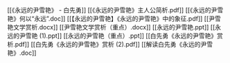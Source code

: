 [[《永远的尹雪艳》 - 白先勇]]
[[《永远的尹雪艳》主人公简析.pdf]]
[[《永远的尹雪艳》何以“永远”.doc]]
[[【永远的尹雪艳】《永远的尹雪艳》中的象征.pdf]]
[[尹雪艳文学赏析.docx]]
[[尹雪艳文学赏析（重点）.docx]]
[[永远的尹雪艳.ppt]]
[[永远的尹雪艳 (1).ppt]]
[[永远的尹雪艳（重点）.ppt]]
[[白先勇《永远的尹雪艳》赏析.pdf]]
[[白先勇《永远的尹雪艳》赏析 (2).pdf]]
[[解读白先勇《永远的尹雪艳》.doc]]
